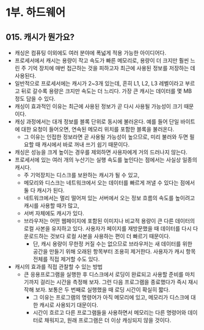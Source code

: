 # 1부. 하드웨어

## 015. 캐시가 뭔가요?

- 캐싱은 컴퓨팅 이외에도 여러 분야에 폭넓게 적용 가능한 아이디어다.
- 프로세서에서 캐시는 용량이 작고 속도가 빠른 메모리로, 용량이 더 크지만 훨씬 느린 주 기억 장치에 매번 접근하는 것을 피하고자 최근에 사용된 정보를 저장하는 데 사용된다.
- 일반적으로 프로세서에는 캐시가 2~3개 있는데, 흔히 L1, L2, L3 레벨이라고 부르고 뒤로 갈수록 용량은 크지만 속도는 더 느리다. 가장 큰 캐시는 데이터를 몇 MB 정도 담을 수 있다.
- 캐싱이 효과적인 이유는 최근에 사용된 정보가 곧 다시 사용될 가능성이 크기 때문이다.
- 캐싱 과정에서는 대개 정보를 블록 단위로 동시에 불러온다. 예를 들어 단일 바이트에 대한 요청이 들어오면, 연속된 메모리 위치를 포함한 블록을 불러온다.
  - 그 이유는 인접한 정보라면 곧 사용될 가능성이 높으므로, 미리 불러와 두면 필요할 때 캐시에서 바로 꺼내 쓰기 쉽기 때문이다.
- 캐싱은 성능을 크게 높이는 경우를 제외하면 사용자에게 거의 드러나지 않는다.
- 프로세서에 있는 여러 개의 누산기는 실행 속도를 높인다는 점에서는 사실상 일종의 캐시다.
  - 주 기억장치는 디스크를 보완하는 캐시가 될 수 있고,
  - 메모리와 디스크는 네트워크에서 오는 데이터를 빠르게 꺼낼 수 있다는 점에서 둘 다 캐시가 된다.
  - 네트워크에서는 멀리 떨어져 있는 서버에서 오는 정보 흐름의 속도를 높이려고 캐시를 사용할 때가 많고,
  - 서버 자체에도 캐시가 있다.
  - 브라우저는 어떤 웹페이지에 포함된 이미지나 비교적 용량이 큰 다른 데이터의 로컬 사본을 유지하고 있다. 사용자가 페이지를 재방문했을 때 데이터를 다시 다운로드하는 것보다 로컬 사본을 사용하는 편이 더 빠르기 때문이다.
    - 단, 캐시 용량이 무한정 커질 수는 없으므로 브라우저는 새 데이터를 위한 공간을 만들기 위해 오래된 항목부터 조용히 제거한다. 사용자가 캐시 항목 전체를 직접 제거할 수도 있다.
- 캐시의 효과를 직접 관찰할 수 있는 방법
  - 큰 응용프로그램을 실행한 후 디스크에서 로딩이 완료되고 사용할 준비를 마치기까지 걸리는 시간을 측정해 보자. 그런 다음 프로그램을 종료했다가 즉시 재시작해 보자. 보통은 두 번째로 실행했을 때 로딩 시간이 확실히 짧다.
    - 그 이유는 프로그램의 명령어가 아직 메모리에 있고, 메모리가 디스크에 대한 캐시로 사용되기 대문이다.
    - 시간이 흐르고 다른 프로그램들을 사용하면서 메모리는 다른 명령어와 데이터로 채워지고, 원래 프로그램은 더 이상 캐싱되지 않을 것이다.
